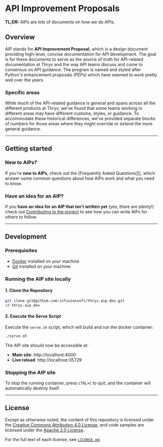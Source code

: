 # API Improvement Proposals

**TL;DR:** AIPs are lots of documents on how we do APIs.

## Overview

AIP stands for **API Improvement Proposal**, which is a design document
providing high-level, concise documentation for API development. The goal is
for these documents to serve as the source of truth for API-related
documentation at Thryv and the way API teams discuss and come to consensus on
API guidance. The program is named and styled after Python's enhancement
proposals (PEPs) which have seemed to work pretty well over the years.

### Specific areas

While much of the API-related guidance is general and spans across all the
different products at Thryv, we've found that some teams working in different
areas may have different customs, styles, or guidance. To accommodate these
historical differences, we've provided separate blocks of numbers for those
areas where they might override or extend the more general guidance.

---

## Getting started

### New to AIPs?

If you're **new to AIPs**, check out the [Frequently Asked Questions][], which
answer some common questions about how AIPs work and what you need to know.

### Have an idea for an AIP?

If you **have an idea for an AIP that isn't written yet** (yes, there are
plenty!) check out [Contributing to the project][] to see how you can write
AIPs for others to follow.

[contributing to the project]: ./CONTRIBUTING.md

---

## Development

### Prerequisites

- [Docker](https://docs.docker.com/get-docker/) installed on your machine
- [Git](https://git-scm.com/downloads) installed on your machine

### Running the AIP site locally

#### 1. Clone the Repository

```bash
git clone git@github.com:infusionsoft/thryv.aip.dev.git
cd thryv.aip.dev
```

#### 2. Execute the Serve Script

Execute the `serve.sh` script, which will build and run the docker container:

```bash
./serve.sh
```

The AIP site should now be accessible at:

- **Main site**: http://localhost:4000
- **Live reload**: http://localhost:35729

### Stopping the AIP site

To stop the running container, press `CTRL+C` to quit, and the container will automatically destroy itself.

---

## License

Except as otherwise noted, the content of this repository is licensed under the
[Creative Commons Attribution 4.0 License][1], and code samples are licensed
under the [Apache 2.0 License][2].

For the full text of each license, see [`LICENSE.md`](./LICENSE.md).

[1]: https://creativecommons.org/licenses/by/4.0/

[2]: https://www.apache.org/licenses/LICENSE-2.0
